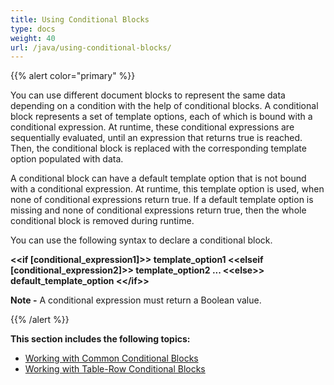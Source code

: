 ```yaml
---
title: Using Conditional Blocks
type: docs
weight: 40
url: /java/using-conditional-blocks/
---
```


{{% alert color="primary" %}} 

You can use different document blocks to represent the same data depending on a condition with the help of conditional blocks. A conditional block represents a set of template options, each of which is bound with a conditional expression. At runtime, these conditional expressions are sequentially evaluated, until an expression that returns true is reached. Then, the conditional block is replaced with the corresponding template option populated with data.

A conditional block can have a default template option that is not bound with a conditional expression. At runtime, this template option is used, when none of conditional expressions return true. If a default template option is missing and none of conditional expressions return true, then the whole conditional block is removed during runtime.

You can use the following syntax to declare a conditional block.

**&lt;&lt;if [conditional_expression1]&gt;&gt;
template_option1
&lt;&lt;elseif [conditional_expression2]&gt;&gt;
template_option2
...
&lt;&lt;else&gt;&gt;
default_template_option
&lt;&lt;/if&gt;&gt;**

**Note -** A conditional expression must return a Boolean value.

{{% /alert %}} 

**This section includes the following topics:** 

- [Working with Common Conditional Blocks](/words/java/working-with-common-conditional-blocks/)
- [Working with Table-Row Conditional Blocks](/words/java/working-with-table-row-conditional-blocks/)
